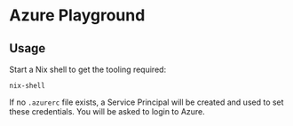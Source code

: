 # Azure Playground

## Usage

Start a Nix shell to get the tooling required:

    nix-shell

If no `.azurerc` file exists, a Service Principal will be created and
used to set these credentials. You will be asked to login to Azure.
